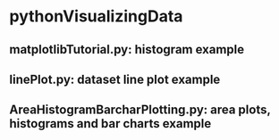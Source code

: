 # pythonVisualizingData

## matplotlibTutorial.py: histogram example
## linePlot.py: dataset line plot example
## AreaHistogramBarcharPlotting.py: area plots, histograms and bar charts example
